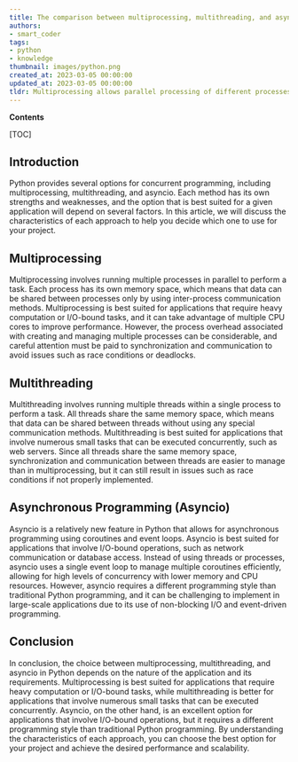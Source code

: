 ```yaml
---
title: The comparison between multiprocessing, multithreading, and asyncio
authors:
- smart_coder
tags:
- python
- knowledge
thumbnail: images/python.png
created_at: 2023-03-05 00:00:00
updated_at: 2023-03-05 00:00:00
tldr: Multiprocessing allows parallel processing of different processes, Multithreading allows multiple threads to run at the same time within a single process, and asyncio allows single-threaded concurrent I/O operations within a single event loop.
---
```


**Contents**

[TOC]

## Introduction

Python provides several options for concurrent programming, including multiprocessing, multithreading, and asyncio. Each method has its own strengths and weaknesses, and the option that is best suited for a given application will depend on several factors. In this article, we will discuss the characteristics of each approach to help you decide which one to use for your project.

## Multiprocessing

Multiprocessing involves running multiple processes in parallel to perform a task. Each process has its own memory space, which means that data can be shared between processes only by using inter-process communication methods. Multiprocessing is best suited for applications that require heavy computation or I/O-bound tasks, and it can take advantage of multiple CPU cores to improve performance. However, the process overhead associated with creating and managing multiple processes can be considerable, and careful attention must be paid to synchronization and communication to avoid issues such as race conditions or deadlocks.

## Multithreading

Multithreading involves running multiple threads within a single process to perform a task. All threads share the same memory space, which means that data can be shared between threads without using any special communication methods. Multithreading is best suited for applications that involve numerous small tasks that can be executed concurrently, such as web servers. Since all threads share the same memory space, synchronization and communication between threads are easier to manage than in multiprocessing, but it can still result in issues such as race conditions if not properly implemented.

## Asynchronous Programming (Asyncio)

Asyncio is a relatively new feature in Python that allows for asynchronous programming using coroutines and event loops. Asyncio is best suited for applications that involve I/O-bound operations, such as network communication or database access. Instead of using threads or processes, asyncio uses a single event loop to manage multiple coroutines efficiently, allowing for high levels of concurrency with lower memory and CPU resources. However, asyncio requires a different programming style than traditional Python programming, and it can be challenging to implement in large-scale applications due to its use of non-blocking I/O and event-driven programming.

## Conclusion

In conclusion, the choice between multiprocessing, multithreading, and asyncio in Python depends on the nature of the application and its requirements. Multiprocessing is best suited for applications that require heavy computation or I/O-bound tasks, while multithreading is better for applications that involve numerous small tasks that can be executed concurrently. Asyncio, on the other hand, is an excellent option for applications that involve I/O-bound operations, but it requires a different programming style than traditional Python programming. By understanding the characteristics of each approach, you can choose the best option for your project and achieve the desired performance and scalability.
